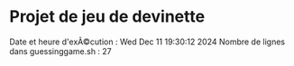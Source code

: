 # Projet de jeu de devinette
Date et heure d'exÃ©cution : Wed Dec 11 19:30:12     2024
Nombre de lignes dans guessinggame.sh : 27
